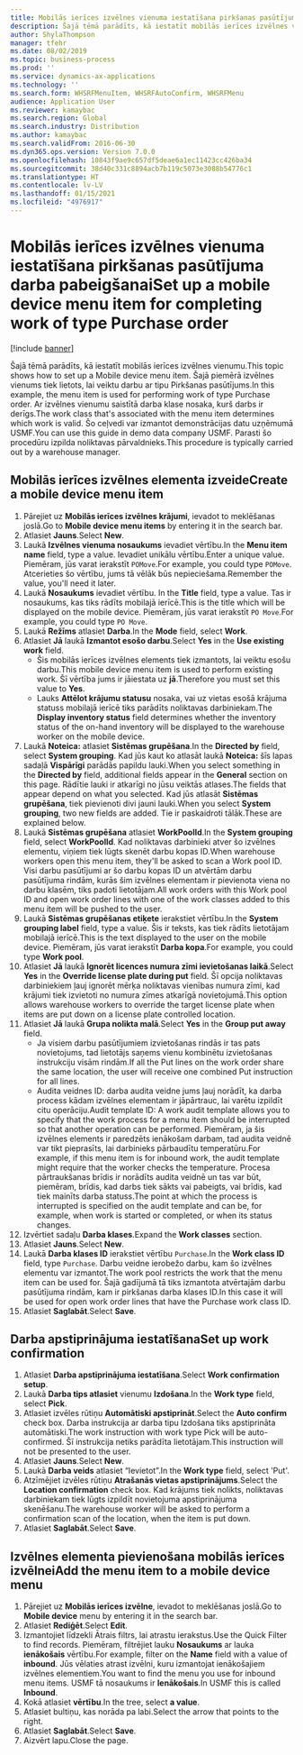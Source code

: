 ```yaml
---
title: Mobilās ierīces izvēlnes vienuma iestatīšana pirkšanas pasūtījuma darba pabeigšanai
description: Šajā tēmā parādīts, kā iestatīt mobilās ierīces izvēlnes vienumu.
author: ShylaThompson
manager: tfehr
ms.date: 08/02/2019
ms.topic: business-process
ms.prod: ''
ms.service: dynamics-ax-applications
ms.technology: ''
ms.search.form: WHSRFMenuItem, WHSRFAutoConfirm, WHSRFMenu
audience: Application User
ms.reviewer: kamaybac
ms.search.region: Global
ms.search.industry: Distribution
ms.author: kamaybac
ms.search.validFrom: 2016-06-30
ms.dyn365.ops.version: Version 7.0.0
ms.openlocfilehash: 10843f9ae9c657df5deae6a1ec11423cc426ba34
ms.sourcegitcommit: 38d40c331c8894acb7b119c5073e3088b54776c1
ms.translationtype: HT
ms.contentlocale: lv-LV
ms.lasthandoff: 01/15/2021
ms.locfileid: "4976917"
---
```

# <a name="set-up-a-mobile-device-menu-item-for-completing-work-of-type-purchase-order"></a><span data-ttu-id="30a9e-103">Mobilās ierīces izvēlnes vienuma iestatīšana pirkšanas pasūtījuma darba pabeigšanai</span><span class="sxs-lookup"><span data-stu-id="30a9e-103">Set up a mobile device menu item for completing work of type Purchase order</span></span>

[!include [banner](../../includes/banner.md)]

<span data-ttu-id="30a9e-104">Šajā tēmā parādīts, kā iestatīt mobilās ierīces izvēlnes vienumu.</span><span class="sxs-lookup"><span data-stu-id="30a9e-104">This topic shows how to set up a Mobile device menu item.</span></span> <span data-ttu-id="30a9e-105">Šajā piemērā izvēlnes vienums tiek lietots, lai veiktu darbu ar tipu Pirkšanas pasūtījums.</span><span class="sxs-lookup"><span data-stu-id="30a9e-105">In this example, the menu item is used for performing work of type Purchase order.</span></span> <span data-ttu-id="30a9e-106">Ar izvēlnes vienumu saistītā darba klase nosaka, kurš darbs ir derīgs.</span><span class="sxs-lookup"><span data-stu-id="30a9e-106">The work class that's associated with the menu item determines which work is valid.</span></span> <span data-ttu-id="30a9e-107">Šo ceļvedi var izmantot demonstrācijas datu uzņēmumā USMF.</span><span class="sxs-lookup"><span data-stu-id="30a9e-107">You can use this guide in demo data company USMF.</span></span> <span data-ttu-id="30a9e-108">Parasti šo procedūru izpilda noliktavas pārvaldnieks.</span><span class="sxs-lookup"><span data-stu-id="30a9e-108">This procedure is typically carried out by a warehouse manager.</span></span>


## <a name="create-a-mobile-device-menu-item"></a><span data-ttu-id="30a9e-109">Mobilās ierīces izvēlnes elementa izveide</span><span class="sxs-lookup"><span data-stu-id="30a9e-109">Create a mobile device menu item</span></span>
1. <span data-ttu-id="30a9e-110">Pārejiet uz **Mobilās ierīces izvēlnes krājumi**, ievadot to meklēšanas joslā.</span><span class="sxs-lookup"><span data-stu-id="30a9e-110">Go to **Mobile device menu items** by entering it in the search bar.</span></span>
2. <span data-ttu-id="30a9e-111">Atlasiet **Jauns**.</span><span class="sxs-lookup"><span data-stu-id="30a9e-111">Select **New**.</span></span>
3. <span data-ttu-id="30a9e-112">Laukā **Izvēlnes vienuma nosaukums** ievadiet vērtību.</span><span class="sxs-lookup"><span data-stu-id="30a9e-112">In the **Menu item name** field, type a value.</span></span> <span data-ttu-id="30a9e-113">Ievadiet unikālu vērtību.</span><span class="sxs-lookup"><span data-stu-id="30a9e-113">Enter a unique value.</span></span> <span data-ttu-id="30a9e-114">Piemēram, jūs varat ierakstīt `POMove`.</span><span class="sxs-lookup"><span data-stu-id="30a9e-114">For example, you could type `POMove`.</span></span> <span data-ttu-id="30a9e-115">Atcerieties šo vērtību, jums tā vēlāk būs nepieciešama.</span><span class="sxs-lookup"><span data-stu-id="30a9e-115">Remember the value, you'll need it later.</span></span>  
4. <span data-ttu-id="30a9e-116">Laukā **Nosaukums** ievadiet vērtību. </span><span class="sxs-lookup"><span data-stu-id="30a9e-116">In the **Title** field, type a value.</span></span> <span data-ttu-id="30a9e-117">Tas ir nosaukums, kas tiks rādīts mobilajā ierīcē.</span><span class="sxs-lookup"><span data-stu-id="30a9e-117">This is the title which will be displayed on the mobile device.</span></span> <span data-ttu-id="30a9e-118">Piemēram, jūs varat ierakstīt `PO Move`.</span><span class="sxs-lookup"><span data-stu-id="30a9e-118">For example, you could type `PO Move`.</span></span>  
5. <span data-ttu-id="30a9e-119">Laukā **Režīms** atlasiet **Darba**.</span><span class="sxs-lookup"><span data-stu-id="30a9e-119">In the **Mode** field, select **Work**.</span></span>
6. <span data-ttu-id="30a9e-120">Atlasiet **Jā** laukā **Izmantot esošo darbu**.</span><span class="sxs-lookup"><span data-stu-id="30a9e-120">Select **Yes** in the **Use existing work** field.</span></span>
    - <span data-ttu-id="30a9e-121">Šis mobilās ierīces izvēlnes elements tiek izmantots, lai veiktu esošu darbu.</span><span class="sxs-lookup"><span data-stu-id="30a9e-121">This mobile device menu item is used to perform existing work.</span></span> <span data-ttu-id="30a9e-122">Šī vērtība jums ir jāiestata uz **jā**.</span><span class="sxs-lookup"><span data-stu-id="30a9e-122">Therefore you must set this value to **Yes**.</span></span>  
    - <span data-ttu-id="30a9e-123">Lauks **Attēlot krājumu statusu** nosaka, vai uz vietas esošā krājuma statuss mobilajā ierīcē tiks parādīts noliktavas darbiniekam.</span><span class="sxs-lookup"><span data-stu-id="30a9e-123">The **Display inventory status** field determines whether the inventory status of the on-hand inventory will be displayed to the warehouse worker on the mobile device.</span></span>  
7. <span data-ttu-id="30a9e-124">Laukā **Noteica:** atlasiet **Sistēmas grupēšana**.</span><span class="sxs-lookup"><span data-stu-id="30a9e-124">In the **Directed by** field, select **System grouping**.</span></span> <span data-ttu-id="30a9e-125">Kad jūs kaut ko atlasāt laukā **Noteica:** šīs lapas sadaļā **Vispārīgi** parādās papildu lauki.</span><span class="sxs-lookup"><span data-stu-id="30a9e-125">When you select something in the **Directed by** field, additional fields appear in the **General** section on this page.</span></span> <span data-ttu-id="30a9e-126">Rādītie lauki ir atkarīgi no jūsu veiktās atlases.</span><span class="sxs-lookup"><span data-stu-id="30a9e-126">The fields that appear depend on what you selected.</span></span> <span data-ttu-id="30a9e-127">Kad jūs atlasāt **Sistēmas grupēšana**, tiek pievienoti divi jauni lauki.</span><span class="sxs-lookup"><span data-stu-id="30a9e-127">When you select **System grouping**, two new fields are added.</span></span> <span data-ttu-id="30a9e-128">Tie ir paskaidroti tālāk.</span><span class="sxs-lookup"><span data-stu-id="30a9e-128">These are explained below.</span></span>  
8. <span data-ttu-id="30a9e-129">Laukā **Sistēmas grupēšana** atlasiet **WorkPoolId**.</span><span class="sxs-lookup"><span data-stu-id="30a9e-129">In the **System grouping** field, select **WorkPoolId**.</span></span> <span data-ttu-id="30a9e-130">Kad noliktavas darbinieki atver šo izvēlnes elementu, viņiem tiek lūgts skenēt darbu kopas ID.</span><span class="sxs-lookup"><span data-stu-id="30a9e-130">When warehouse workers open this menu item, they'll be asked to scan a Work pool ID.</span></span> <span data-ttu-id="30a9e-131">Visi darbu pasūtījumi ar šo darbu kopas ID un atvērtām darbu pasūtījuma rindām, kurās šim izvēlnes elementam ir pievienota viena no darbu klasēm, tiks padoti lietotājam.</span><span class="sxs-lookup"><span data-stu-id="30a9e-131">All work orders with this Work pool ID and open work order lines with one of the work classes added to this menu item will be pushed to the user.</span></span>  
9. <span data-ttu-id="30a9e-132">Laukā **Sistēmas grupēšanas etiķete** ierakstiet vērtību.</span><span class="sxs-lookup"><span data-stu-id="30a9e-132">In the **System grouping label** field, type a value.</span></span> <span data-ttu-id="30a9e-133">Šis ir teksts, kas tiek rādīts lietotājam mobilajā ierīcē.</span><span class="sxs-lookup"><span data-stu-id="30a9e-133">This is the text displayed to the user on the mobile device.</span></span> <span data-ttu-id="30a9e-134">Piemēram, jūs varat ierakstīt **Darba kopa**.</span><span class="sxs-lookup"><span data-stu-id="30a9e-134">For example, you could type **Work pool**.</span></span>  
10. <span data-ttu-id="30a9e-135">Atlasiet **Jā** laukā **Ignorēt licences numura zīmi ievietošanas laikā**.</span><span class="sxs-lookup"><span data-stu-id="30a9e-135">Select **Yes** in the **Override license plate during put** field.</span></span> <span data-ttu-id="30a9e-136">Šī opcija noliktavas darbiniekiem ļauj ignorēt mērķa noliktavas vienības numura zīmi, kad krājumi tiek izvietoti no numura zīmes atkarīgā novietojumā.</span><span class="sxs-lookup"><span data-stu-id="30a9e-136">This option allows warehouse workers to override the target license plate when items are put down on a license plate controlled location.</span></span>  
11. <span data-ttu-id="30a9e-137">Atlasiet **Jā** laukā **Grupa nolikta malā**.</span><span class="sxs-lookup"><span data-stu-id="30a9e-137">Select **Yes** in the **Group put away** field.</span></span>
    - <span data-ttu-id="30a9e-138">Ja visiem darbu pasūtījumiem izvietošanas rindās ir tas pats novietojums, tad lietotājs saņems vienu kombinētu izvietošanas instrukciju visām rindām.</span><span class="sxs-lookup"><span data-stu-id="30a9e-138">If all the Put lines on the work order share the same location, the user will receive one combined Put instruction for all lines.</span></span> 
    - <span data-ttu-id="30a9e-139">Audita veidnes ID: darba audita veidne jums ļauj norādīt, ka darba process kādam izvēlnes elementam ir jāpārtrauc, lai varētu izpildīt citu operāciju.</span><span class="sxs-lookup"><span data-stu-id="30a9e-139">Audit template ID: A work audit template allows you to specify that the work process for a menu item should be interrupted so that another operation can be performed.</span></span> <span data-ttu-id="30a9e-140">Piemēram, ja šis izvēlnes elements ir paredzēts ienākošam darbam, tad audita veidnē var tikt pieprasīts, lai darbinieks pārbaudītu temperatūru.</span><span class="sxs-lookup"><span data-stu-id="30a9e-140">For example, if this menu item is for inbound work, the audit template might require that the worker checks the temperature.</span></span> <span data-ttu-id="30a9e-141">Procesa pārtraukšanas brīdis ir norādīts audita veidnē un tas var būt, piemēram, brīdis, kad darbs tiek sākts vai pabeigts, vai brīdis, kad tiek mainīts darba statuss.</span><span class="sxs-lookup"><span data-stu-id="30a9e-141">The point at which the process is interrupted is specified on the audit template and can be, for example, when work is started or completed, or when its status changes.</span></span>  
12. <span data-ttu-id="30a9e-142">Izvērtiet sadaļu **Darba klases**.</span><span class="sxs-lookup"><span data-stu-id="30a9e-142">Expand the **Work classes** section.</span></span>
13. <span data-ttu-id="30a9e-143">Atlasiet **Jauns**.</span><span class="sxs-lookup"><span data-stu-id="30a9e-143">Select **New**.</span></span>
14. <span data-ttu-id="30a9e-144">Laukā **Darba klases ID** ierakstiet vērtību `Purchase`.</span><span class="sxs-lookup"><span data-stu-id="30a9e-144">In the **Work class ID** field, type `Purchase`.</span></span> <span data-ttu-id="30a9e-145">Darbu veidne ierobežo darbu, kam šo izvēlnes elementu var izmantot.</span><span class="sxs-lookup"><span data-stu-id="30a9e-145">The work pool restricts the work that the menu item can be used for.</span></span> <span data-ttu-id="30a9e-146">Šajā gadījumā tā tiks izmantota atvērtajām darbu pasūtījuma rindām, kam ir pirkšanas darba klases ID.</span><span class="sxs-lookup"><span data-stu-id="30a9e-146">In this case it will be used for open work order lines that have the Purchase work class ID.</span></span>  
15. <span data-ttu-id="30a9e-147">Atlasiet **Saglabāt**.</span><span class="sxs-lookup"><span data-stu-id="30a9e-147">Select **Save**.</span></span>

## <a name="set-up-work-confirmation"></a><span data-ttu-id="30a9e-148">Darba apstiprinājuma iestatīšana</span><span class="sxs-lookup"><span data-stu-id="30a9e-148">Set up work confirmation</span></span>
1. <span data-ttu-id="30a9e-149">Atlasiet **Darba apstiprinājuma iestatīšana**.</span><span class="sxs-lookup"><span data-stu-id="30a9e-149">Select **Work confirmation setup**.</span></span>
2. <span data-ttu-id="30a9e-150">Laukā **Darba tips atlasiet** vienumu **Izdošana**.</span><span class="sxs-lookup"><span data-stu-id="30a9e-150">In the **Work type** field, select **Pick**.</span></span>
3. <span data-ttu-id="30a9e-151">Atlasiet izvēles rūtiņu **Automātiski apstiprināt**.</span><span class="sxs-lookup"><span data-stu-id="30a9e-151">Select the **Auto confirm** check box.</span></span> <span data-ttu-id="30a9e-152">Darba instrukcija ar darba tipu Izdošana tiks apstiprināta automātiski.</span><span class="sxs-lookup"><span data-stu-id="30a9e-152">The work instruction with work type Pick will be auto-confirmed.</span></span> <span data-ttu-id="30a9e-153">Šī instrukcija netiks parādīta lietotājam.</span><span class="sxs-lookup"><span data-stu-id="30a9e-153">This instruction will not be presented to the user.</span></span>  
4. <span data-ttu-id="30a9e-154">Atlasiet **Jauns**.</span><span class="sxs-lookup"><span data-stu-id="30a9e-154">Select **New**.</span></span>
5. <span data-ttu-id="30a9e-155">Laukā **Darba veids** atlasiet “Ievietot”.</span><span class="sxs-lookup"><span data-stu-id="30a9e-155">In the **Work type** field, select 'Put'.</span></span>
6. <span data-ttu-id="30a9e-156">Atzīmējiet izvēles rūtiņu **Atrašanās vietas apstiprinājums**.</span><span class="sxs-lookup"><span data-stu-id="30a9e-156">Select the **Location confirmation** check box.</span></span> <span data-ttu-id="30a9e-157">Kad krājums tiek nolikts, noliktavas darbiniekam tiek lūgts izpildīt novietojuma apstiprinājuma skenēšanu.</span><span class="sxs-lookup"><span data-stu-id="30a9e-157">The warehouse worker will be asked to perform a confirmation scan of the location, when the item is put down.</span></span>  
7. <span data-ttu-id="30a9e-158">Atlasiet **Saglabāt**.</span><span class="sxs-lookup"><span data-stu-id="30a9e-158">Select **Save**.</span></span>

## <a name="add-the-menu-item-to-a-mobile-device-menu"></a><span data-ttu-id="30a9e-159">Izvēlnes elementa pievienošana mobilās ierīces izvēlnei</span><span class="sxs-lookup"><span data-stu-id="30a9e-159">Add the menu item to a mobile device menu</span></span>
1. <span data-ttu-id="30a9e-160">Pārejiet uz **Mobilās ierīces izvēlne**, ievadot to meklēšanas joslā.</span><span class="sxs-lookup"><span data-stu-id="30a9e-160">Go to **Mobile device** menu by entering it in the search bar.</span></span>
2. <span data-ttu-id="30a9e-161">Atlasiet **Rediģēt**.</span><span class="sxs-lookup"><span data-stu-id="30a9e-161">Select **Edit**.</span></span>
3. <span data-ttu-id="30a9e-162">Izmantojiet līdzekli Ātrais filtrs, lai atrastu ierakstus.</span><span class="sxs-lookup"><span data-stu-id="30a9e-162">Use the Quick Filter to find records.</span></span> <span data-ttu-id="30a9e-163">Piemēram, filtrējiet lauku **Nosaukums** ar lauka **ienākošais** vērtību.</span><span class="sxs-lookup"><span data-stu-id="30a9e-163">For example, filter on the **Name** field with a value of **inbound**.</span></span> <span data-ttu-id="30a9e-164">Jūs vēlaties atrast izvēlni, kuru izmantojat ienākošajiem izvēlnes elementiem.</span><span class="sxs-lookup"><span data-stu-id="30a9e-164">You want to find the menu you use for inbound menu items.</span></span> <span data-ttu-id="30a9e-165">USMF tā nosaukums ir **Ienākošais**.</span><span class="sxs-lookup"><span data-stu-id="30a9e-165">In USMF this is called **Inbound**.</span></span>  
4. <span data-ttu-id="30a9e-166">Kokā atlasiet **vērtību**.</span><span class="sxs-lookup"><span data-stu-id="30a9e-166">In the tree, select **a value**.</span></span>
5. <span data-ttu-id="30a9e-167">Atlasiet bultiņu, kas norāda pa labi.</span><span class="sxs-lookup"><span data-stu-id="30a9e-167">Select the arrow that points to the right.</span></span>
6. <span data-ttu-id="30a9e-168">Atlasiet **Saglabāt**.</span><span class="sxs-lookup"><span data-stu-id="30a9e-168">Select **Save**.</span></span>
7. <span data-ttu-id="30a9e-169">Aizvērt lapu.</span><span class="sxs-lookup"><span data-stu-id="30a9e-169">Close the page.</span></span>
